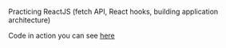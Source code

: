 Practicing ReactJS (fetch API, React hooks, building application architecture)

Code in action you can see [here](https://konstantin-bondarenko.github.io/msi-2020/)